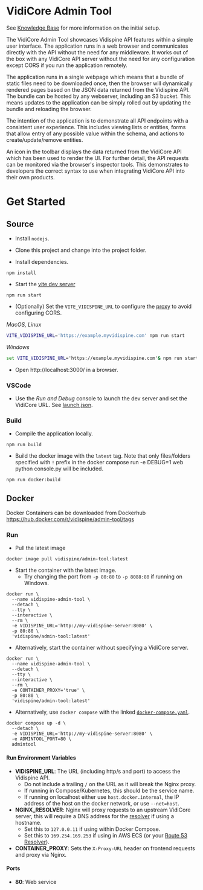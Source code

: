 # VidiCore Admin Tool

See [Knowledge Base](https://support.vidispine.com/space/CKB/2249949244/VidiCore+Admin+Tool) for more information on the initial setup.

The VidiCore Admin Tool showcases Vidispine API features within a simple user interface. The application runs in a web browser and communicates directly with the API without the need for any middleware. It works out of the box with any VidiCore API server without the need for any configuration except CORS if you run the application remotely.

The application runs in a single webpage which means that a bundle of static files need to be downloaded once, then the browser will dynamically rendered pages based on the JSON data returned from the Vidispine API. The bundle can be hosted by any webserver, including an S3 bucket. This means updates to the application can be simply rolled out by updating the bundle and reloading the browser.

The intention of the application is to demonstrate all API endpoints with a consistent user experience. This includes viewing lists or entities, forms that allow entry of any possible value within the schema, and actions to create/update/remove entities.

An icon in the toolbar displays the data returned from the VidiCore API which has been used to render the UI. For further detail, the API requests can be monitored via the browser's inspector tools. This demonstrates to developers the correct syntax to use when integrating VidiCore API into their own products.

# Get Started

## Source

- Install `nodejs`.

- Clone this project and change into the project folder.

- Install dependencies.

```
npm install
```

- Start the [vite dev server](https://vitejs.dev/guide/cli.html#dev-server)

```
npm run start
```

- (Optionally) Set the `VITE_VIDISPINE_URL` to configure the [proxy](https://vitejs.dev/config/server-options.html#server-proxy) to avoid configuring CORS.

_MacOS, Linux_

```bash
VITE_VIDISPINE_URL='https://example.myvidispine.com' npm run start
```

_Windows_

```cmd
set VITE_VIDISPINE_URL='https://example.myvidispine.com'& npm run start
```

- Open http://localhost:3000/ in a browser.

### VSCode

- Use the _Run and Debug_ console to launch the dev server and set the VidiCore URL. See [launch.json](.vscode/launch.json).

### Build

- Compile the application locally.

```
npm run build
```

- Build the docker image with the `latest` tag.
  Note that only files/folders specified with `!` prefix in the docker compose run -e DEBUG=1 web python console.py will be included.

```
npm run docker:build
```

## Docker

Docker Containers can be downloaded from Dockerhub https://hub.docker.com/r/vidispine/admin-tool/tags

### Run

- Pull the latest image

```
docker image pull vidispine/admin-tool:latest
```

- Start the container with the latest image.
  - Try changing the port from `-p 80:80` to `-p 8088:80` if running on Windows.

```
docker run \
  --name vidispine-admin-tool \
  --detach \
  --tty \
  --interactive \
  --rm \
  -e VIDISPINE_URL='http://my-vidispine-server:8080' \
  -p 80:80 \
  'vidispine/admin-tool:latest'
```

- Alternatively, start the container without specifying a VidiCore server.

```
docker run \
  --name vidispine-admin-tool \
  --detach \
  --tty \
  --interactive \
  --rm \
  -e CONTAINER_PROXY='true' \
  -p 80:80 \
  'vidispine/admin-tool:latest'
```

- Alternatively, use `docker compose` with the linked [`docker-compose.yaml`](./docker-compose.yaml).

```
docker compose up -d \
  --detach \
  -e VIDISPINE_URL='http://my-vidispine-server:8080' \
  -e ADMINTOOL_PORT=80 \
  admintool
```

#### Run Environment Variables

- **VIDISPINE_URL**: The URL (including http/s and port) to access the Vidispine API.
  - Do not include a trailing `/` on the URL as it will break the Nginx proxy.
  - If running in Compose/Kubernetes, this should be the service name.
  - If running on localhost either use `host.docker.internal`, the IP address of the host on the docker network, or use `--net=host`.
- **NGINX_RESOLVER**: Nginx will proxy requests to an upstream VidiCore server, this will require a DNS address for the [resolver](https://nginx.org/en/docs/http/ngx_http_core_module.html#resolver) if using a hostname.
  - Set this to `127.0.0.11` if using within Docker Compose.
  - Set this to `169.254.169.253` if using in AWS ECS (or your [Route 53 Resolver](https://docs.aws.amazon.com/vpc/latest/userguide/AmazonDNS-concepts.html#AmazonDNS)).
- **CONTAINER_PROXY**: Sets the `X-Proxy-URL` header on frontend requests and proxy via Nginx.

#### Ports

- **80**: Web service
